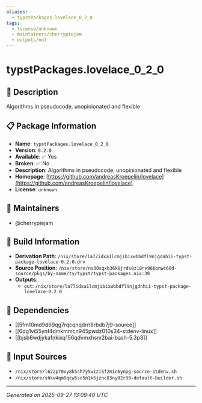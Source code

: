 ```yaml
---
aliases:
  - typstPackages.lovelace_0_2_0
tags:
  - license/unknown
  - maintainers/cherrypiejam
  - outputs/out
---
```


# typstPackages.lovelace_0_2_0

## 📝 Description

Algorithms in pseudocode, unopinionated and flexible

## 📋 Package Information

- **Name**: `typstPackages.lovelace_0_2_0`
- **Version**: `0.2.0`
- **Available**: ✅ Yes
- **Broken**: ✅ No
- **Description**: Algorithms in pseudocode, unopinionated and flexible
- **Homepage**: [https://github.com/andreasKroepelin/lovelace](https://github.com/andreasKroepelin/lovelace)
- **License**: `unknown`
## 👥 Maintainers

- @cherrypiejam


## 🔧 Build Information

- **Derivation Path**: `/nix/store/la77idxa1lcmjibixwbbdfl9njgdnhii-typst-package-lovelace-0.2.0.drv`
- **Source Position**: `/nix/store/ns30sqxb36k8jrds8z18rv96bpnwc60d-source/pkgs/by-name/ty/typst/typst-packages.nix:39`
- **Outputs**:
  - `out`:  `/nix/store/la77idxa1lcmjibixwbbdfl9njgdnhii-typst-package-lovelace-0.2.0`

## 🔗 Dependencies

- [[5fm10md9d69qg7rqcqnqdrrl8rbdb7j9-source]]
- [[6dg1vi55ynf4dmkmmcn945pwdz010s34-stdenv-linux]]
- [[bjsb6wdjykafnkixq156qdvmxhsm2bai-bash-5.3p3]]

## 📁 Input Sources

- `/nix/store/l622p70vy8k5sh7y5wizi5f2mic6ynpg-source-stdenv.sh`
- `/nix/store/shkw4qm9qcw5sc5n1k5jznc83ny02r39-default-builder.sh`

---
*Generated on 2025-09-27 13:09:40 UTC*

